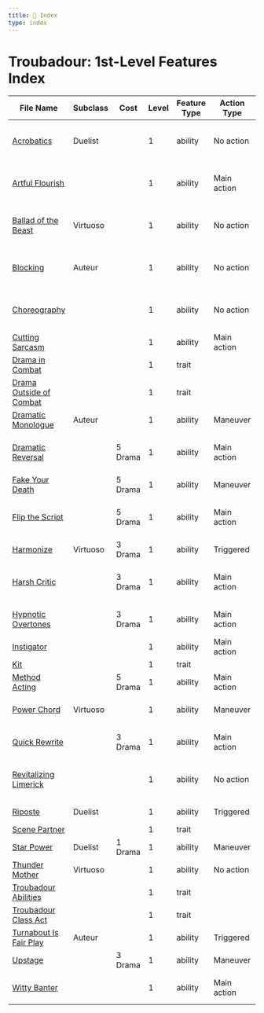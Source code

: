 ```yaml
---
title: 📑 Index
type: index
---
```


# Troubadour: 1st-Level Features Index

| File Name                                                   | Subclass | Cost    | Level | Feature Type | Action Type | Distance             | Target                         |
| ----------------------------------------------------------- | -------- | ------- | ----- | ------------ | ----------- | -------------------- | ------------------------------ |
| [Acrobatics](../Acrobatics)                                 | Duelist  |         | 1     | ability      | No action   | 5 aura               | Self and each ally in the area |
| [Artful Flourish](../Artful%20Flourish)                     |          |         | 1     | ability      | Main action | Melee 1              | Two creatures or objects       |
| [Ballad of the Beast](../Ballad%20of%20the%20Beast)         | Virtuoso |         | 1     | ability      | No action   | 5 aura               | Self and each ally in the area |
| [Blocking](../Blocking)                                     | Auteur   |         | 1     | ability      | No action   | 2 aura               | Each creature in the area      |
| [Choreography](../Choreography)                             |          |         | 1     | ability      | No action   | 5 aura               | Self and each ally in the area |
| [Cutting Sarcasm](../Cutting%20Sarcasm)                     |          |         | 1     | ability      | Main action | Ranged 10            | One creature                   |
| [Drama in Combat](../Drama%20in%20Combat)                   |          |         | 1     | trait        |             |                      |                                |
| [Drama Outside of Combat](../Drama%20Outside%20of%20Combat) |          |         | 1     | trait        |             |                      |                                |
| [Dramatic Monologue](../Dramatic%20Monologue)               | Auteur   |         | 1     | ability      | Maneuver    | Ranged 10            | Special                        |
| [Dramatic Reversal](../Dramatic%20Reversal)                 |          | 5 Drama | 1     | ability      | Main action | 3 burst              | Self and each ally in the area |
| [Fake Your Death](../Fake%20Your%20Death)                   |          | 5 Drama | 1     | ability      | Maneuver    | Self                 | Self                           |
| [Flip the Script](../Flip%20the%20Script)                   |          | 5 Drama | 1     | ability      | Main action | 3 burst              | Self and each ally in the area |
| [Harmonize](../Harmonize)                                   | Virtuoso | 3 Drama | 1     | ability      | Triggered   | Ranged 5             | One ally                       |
| [Harsh Critic](../Harsh%20Critic)                           |          | 3 Drama | 1     | ability      | Main action | Melee 1 or ranged 10 | One creature or object         |
| [Hypnotic Overtones](../Hypnotic%20Overtones)               |          | 3 Drama | 1     | ability      | Main action | 2 burst              | Each enemy in the area         |
| [Instigator](../Instigator)                                 |          |         | 1     | ability      | Main action | Melee 1              | One creature                   |
| [Kit](../Kit)                                               |          |         | 1     | trait        |             |                      |                                |
| [Method Acting](../Method%20Acting)                         |          | 5 Drama | 1     | ability      | Main action | Melee 1              | One creature                   |
| [Power Chord](../Power%20Chord)                             | Virtuoso |         | 1     | ability      | Maneuver    | 2 burst              | Each enemy in the area         |
| [Quick Rewrite](../Quick%20Rewrite)                         |          | 3 Drama | 1     | ability      | Main action | 3 cube within 10     | Each enemy in the area         |
| [Revitalizing Limerick](../Revitalizing%20Limerick)         |          |         | 1     | ability      | No action   | 5 aura               | Self and each ally in the area |
| [Riposte](../Riposte)                                       | Duelist  |         | 1     | ability      | Triggered   | Melee 1              | Self or one ally               |
| [Scene Partner](../Scene%20Partner)                         |          |         | 1     | trait        |             |                      |                                |
| [Star Power](../Star%20Power)                               | Duelist  | 1 Drama | 1     | ability      | Maneuver    | Self                 | Self                           |
| [Thunder Mother](../Thunder%20Mother)                       | Virtuoso |         | 1     | ability      | No action   | Ranged 10            | One creature                   |
| [Troubadour Abilities](../Troubadour%20Abilities)           |          |         | 1     | trait        |             |                      |                                |
| [Troubadour Class Act](../Troubadour%20Class%20Act)         |          |         | 1     | trait        |             |                      |                                |
| [Turnabout Is Fair Play](../Turnabout%20Is%20Fair%20Play)   | Auteur   |         | 1     | ability      | Triggered   | Ranged 10            | One creature                   |
| [Upstage](../Upstage)                                       |          | 3 Drama | 1     | ability      | Maneuver    | Self; see below      | Self                           |
| [Witty Banter](../Witty%20Banter)                           |          |         | 1     | ability      | Main action | Melee 1 or ranged 5  | One creature                   |
